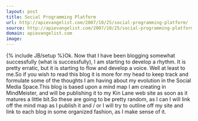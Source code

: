```yaml
---
layout: post
title: Social Programming Platform
url: http://apievangelist.com/2007/10/25/social-programming-platform/
source: http://apievangelist.com/2007/10/25/social-programming-platform/
domain: apievangelist.com
image: 
---
```

{% include JB/setup %}Ok. Now that I have been blogging somewhat successfully (what is successfully), I am starting to develop a rhythm. It is pretty erratic, but it is starting to flow and develop a voice. Well at least to me.So if you wish to read this blog it is more for my head to keep track and formulate some of the thoughts I am having about my evolution in the Social Media Space.This blog is based upon a mind map I am creating in MindMeister, and will be publishing it to my Kin Lane web site as soon as it matures a little bit.So these are going to be pretty random, as I can I will link off the mind map as I publish it and / or I will try to outline off my site and link to each blog in some organized fashion, as I make sense of it.